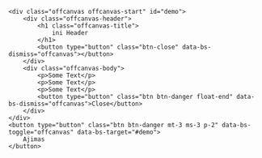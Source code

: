 <!DOCTYPE html>
<html lang="en">
<head>
    <meta charset="UTF-8">
    <meta http-equiv="X-UA-Compatible" content="IE=edge">
    <meta name="viewport" content="width=device-width, initial-scale=1.0">
    <link href="https://cdn.jsdelivr.net/npm/bootstrap@5.1.2/dist/css/bootstrap.min.css" rel="stylesheet">
  <script src="https://cdn.jsdelivr.net/npm/bootstrap@5.1.2/dist/js/bootstrap.bundle.min.js"></script>
    <title>Document</title>
</head>
<body>

    <div class="offcanvas offcanvas-start" id="demo">
        <div class="offcanvas-header">
            <h1 class="offcanvas-title">
                ini Header
            </h1>
            <button type="button" class="btn-close" data-bs-dismiss="offcanvas"></button>
        </div>
        <div class="offcanvas-body">
            <p>Some Text</p>
            <p>Some Text</p>
            <p>Some Text</p>
            <button type="button" class="btn btn-danger float-end" data-bs-dismiss="offcanvas">Close</button>
        </div>
    </div>
    <button type="button" class="btn btn-danger mt-3 ms-3 p-2" data-bs-toggle="offcanvas" data-bs-target="#demo">
        Ajimas
    </button>

</body>
</html>
